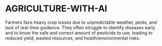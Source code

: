 # AGRICULTURE-WITH-AI
Farmers face heavy crop losses due to unpredictable weather, pests, and lack of real-time guidance. They often struggle to identify diseases early and to know the safe and correct amount of pesticide to use, leading to reduced yield, wasted resources, and health/environmental risks.
